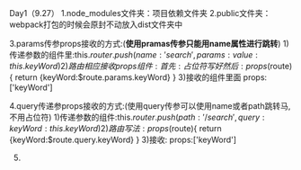 Day1（9.27）
1.node_modules文件夹：项目依赖文件夹
2.public文件夹：webpack打包的时候会原封不动放入dist文件夹中

3.params传参props接收的方式:(**使用pramas传参只能用name属性进行跳转**)
1)传递参数的组件里:this.$router.push({
    name:'search',
    params:{
        value:this.keyWord
    }
})
2)路由相应接收props组件:
    首先:占位符写好
    然后:props($route){
        return {keyWord:$route.params.keyWord}
    }
3)接收的组件里面
    props:['keyWord']

4.query传递参props接收的方式:(使用query传参可以使用name或者path跳转马,不用占位符)
1)传递参数的组件:this.$router.push({
    path:'/search',
    query:{
        keyWord:this.keyWord
    }
})
2)路由写法:
props($route){
    return {keyWord:$route.query.keyWord}
}
3)接收:
props:['keyWord']

5.